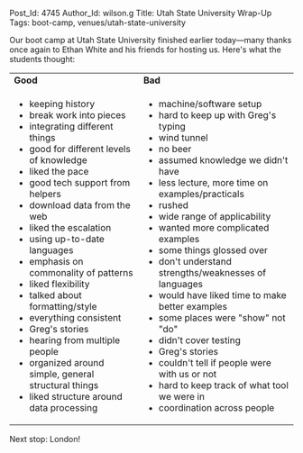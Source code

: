 Post_Id: 4745
Author_Id: wilson.g
Title: Utah State University Wrap-Up
Tags: boot-camp, venues/utah-state-university

<p>Our boot camp at Utah State University finished earlier today&mdash;many thanks once again to Ethan White and his friends for hosting us.  Here's what the students thought:</p>
<table>
<tr>
<td>
      <strong>Good</strong>
    </td>
<td>
      <strong>Bad</strong>
    </td>
</tr>
<tr>
<td valign="top">
<ul>
<li>keeping history</li>
<li>break work into pieces</li>
<li>integrating different things</li>
<li>good for different levels of knowledge</li>
<li>liked the pace</li>
<li>good tech support from helpers</li>
<li>download data from the web</li>
<li>liked the escalation</li>
<li>using up-to-date languages</li>
<li>emphasis on commonality of patterns</li>
<li>liked flexibility</li>
<li>talked about formatting/style</li>
<li>everything consistent</li>
<li>Greg's stories</li>
<li>hearing from multiple people</li>
<li>organized around simple, general structural things</li>
<li>liked structure around data processing</li>
</ul>
</td>
<td valign="top">
<ul>
<li>machine/software setup</li>
<li>hard to keep up with Greg's typing</li>
<li>wind tunnel</li>
<li>no beer</li>
<li>assumed knowledge we didn't have</li>
<li>less lecture, more time on examples/practicals</li>
<li>rushed</li>
<li>wide range of applicability</li>
<li>wanted more complicated examples</li>
<li>some things glossed over</li>
<li>don't understand strengths/weaknesses of languages</li>
<li>would have liked time to make better examples</li>
<li>some places were "show" not "do"</li>
<li>didn't cover testing</li>
<li>Greg's stories</li>
<li>couldn't tell if people were with us or not</li>
<li>hard to keep track of what tool we were in</li>
<li>coordination across people</li>
</ul>
</td>
</tr>
</table>
<p>Next stop: London!</p>
